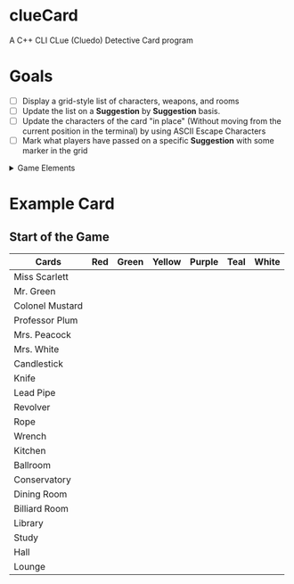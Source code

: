 # clueCard
A C++ CLI CLue (Cluedo) Detective Card program

# Goals
- [ ] Display a grid-style list of characters, weapons, and rooms
- [ ] Update the list on a **Suggestion** by **Suggestion** basis.
- [ ] Update the characters of the card "in place" (Without moving from the current position in the terminal) by using ASCII Escape Characters
- [ ] Mark what players have passed on a specific **Suggestion** with some marker in the grid

<details><summary>Game Elements</summary>
<p>

# Characters
 - Miss Scarlett   (Red)
 - Mr. Green       (Green)
 - Colonel Mustard (Yellow)
 - Professor Plum  (Purple)
 - Mrs. Peacock    (Blue)
 - Mrs. White      (White)

# Weapons
 - Candlestick
 - Knife
 - Lead Pipe
 - Revolver
 - Rope
 - Wrench

# Rooms
 - Kitchen
 - Ballroom
 - Conservatory
 - Dining Room
 - Billiard Room
 - Library
 - Study
 - Hall
 - Lounge

</p>
</details>

# Example Card

## Start of the Game


<p>

| Cards             | Red | Green | Yellow | Purple | Teal | White |
|-------------------|-----|-------|--------|--------|------|-------|
|Miss Scarlett      |     |       |        |        |      |       |
|Mr. Green          |     |       |        |        |      |       |
|Colonel Mustard    |     |       |        |        |      |       |
|Professor Plum     |     |       |        |        |      |       |
|Mrs. Peacock       |     |       |        |        |      |       |
|Mrs. White         |     |       |        |        |      |       |
|Candlestick        |     |       |        |        |      |       |
|Knife              |     |       |        |        |      |       |
|Lead Pipe          |     |       |        |        |      |       |
|Revolver           |     |       |        |        |      |       |
|Rope               |     |       |        |        |      |       |
|Wrench             |     |       |        |        |      |       |
|Kitchen            |     |       |        |        |      |       |
|Ballroom           |     |       |        |        |      |       |
|Conservatory       |     |       |        |        |      |       |
|Dining Room        |     |       |        |        |      |       |
|Billiard Room      |     |       |        |        |      |       |
|Library            |     |       |        |        |      |       |
|Study              |     |       |        |        |      |       |
|Hall               |     |       |        |        |      |       |
|Lounge             |     |       |        |        |      |       |

</p>